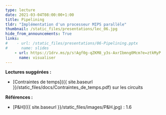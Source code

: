 ```yaml
---
type: lecture
date: 2021-03-04T08:00:00+1:00
title: Pipelining
tldr: "Implémentation d'un processeur MIPS parallèle"
thumbnail: /static_files/presentations/lec_06.jpg
hide_from_announcements: True
links:
#    - url: /static_files/presentations/06-Pipelining.pptx
#      name: slides
    - url: https://1drv.ms/p/s!Agf0g-qZKM8_y3s-AxrIbmng0Mcm?e=ztkMyP
      name: visualiser
---
```

**Lectures suggérées :**   
- [Contraintes de temps]({{ site.baseurl }}/static_files/docs/Contraintes_de_temps.pdf) sur les circuits 

**Références :**
- [P&H]({{ site.baseurl }}/static_files/images/P&H.jpg) : 1.6




